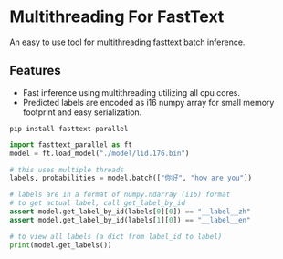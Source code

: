 # Multithreading For FastText

An easy to use tool for multithreading fasttext batch inference.

## Features
- Fast inference using multithreading utilizing all cpu cores.
- Predicted labels are encoded as i16 numpy array for small memory footprint and easy serialization.

```
pip install fasttext-parallel
```

```python
import fasttext_parallel as ft
model = ft.load_model("./model/lid.176.bin")

# this uses multiple threads
labels, probabilities = model.batch(["你好", "how are you"])

# labels are in a format of numpy.ndarray (i16) format
# to get actual label, call get_label_by_id
assert model.get_label_by_id(labels[0][0]) == "__label__zh"
assert model.get_label_by_id(labels[1][0]) == "__label__en"

# to view all labels (a dict from label_id to label)
print(model.get_labels())
```
